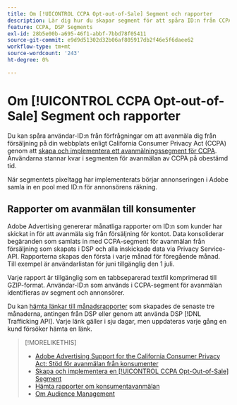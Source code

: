 ```yaml
---
title: Om [!UICONTROL CCPA Opt-out-of-Sale] Segment och rapporter
description: Lär dig hur du skapar segment för att spåra ID:n från CCPA-förfrågningar om att avanmäla sig från försäljning och hur du hämtar rapporter om ID:n.
feature: CCPA, DSP Segments
exl-id: 28b5e00b-a695-46f1-abbf-7bbd78f05411
source-git-commit: e9d9d51302d32b06af805917db2f46e5f6daee62
workflow-type: tm+mt
source-wordcount: '243'
ht-degree: 0%

---
```


# Om [!UICONTROL CCPA Opt-out-of-Sale] Segment och rapporter

Du kan spåra användar-ID:n från förfrågningar om att avanmäla dig från försäljning på din webbplats enligt California Consumer Privacy Act (CCPA) genom att [skapa och implementera ett avanmälningssegment för CCPA](ccpa-opt-out-segment-create.md). Användarna stannar kvar i segmenten för avanmälan av CCPA på obestämd tid.

När segmentets pixeltagg har implementerats börjar annonseringen i Adobe samla in en pool med ID:n för annonsörens räkning.

## Rapporter om avanmälan till konsumenter

Adobe Advertising genererar månatliga rapporter om ID:n som kunder har skickat in för att avanmäla sig från försäljning för kontot. Data konsoliderar begäranden som samlats in med CCPA-segment för avanmälan från försäljning som skapats i DSP och alla inskickade data via Privacy Service-API.  Rapporterna skapas den första i varje månad för föregående månad. Till exempel är användarlistan för juni tillgänglig den 1 juli.

Varje rapport är tillgänglig som en tabbseparerad textfil komprimerad till GZIP-format. Användar-ID:n som används i CCPA-segment för avanmälan identifieras av segment och annonsörer.

Du kan [hämta länkar till månadsrapporter](ccpa-opt-out-segment-report-retrieve.md) som skapades de senaste tre månaderna, antingen från DSP eller genom att använda DSP [!DNL Trafficking API]. Varje länk gäller i sju dagar, men uppdateras varje gång en kund försöker hämta en länk.

>[!MORELIKETHIS]
>
>* [Adobe Advertising Support for the California Consumer Privacy Act: Stöd för avanmälan från konsumenter](/help/privacy/ccpa/ccpa-opt-out-of-sale.md)
>* [Skapa och implementera en [!UICONTROL CCPA Opt-Out-of-Sale] Segment](ccpa-opt-out-segment-create.md)
>* [Hämta rapporter om konsumentavanmälan](ccpa-opt-out-segment-report-retrieve.md)
>* [Om Audience Management](audience-about.md)

